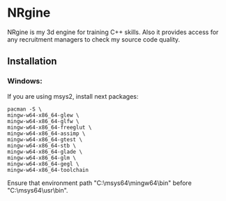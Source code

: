 # NRgine
NRgine is my 3d engine for training C++ skills. Also it provides access for any recruitment managers to check my source code quality.

## Installation
### Windows:
If you are using msys2, install next packages:
```
pacman -S \
mingw-w64-x86_64-glew \
mingw-w64-x86_64-glfw \
mingw-w64-x86_64-freeglut \
mingw-w64-x86_64-assimp \
mingw-w64-x86_64-gtest \
mingw-w64-x86_64-stb \
mingw-w64-x86_64-glade \
mingw-w64-x86_64-glm \
mingw-w64-x86_64-gegl \
mingw-w64-x86_64-toolchain
```
Ensure that environment path "C:\msys64\mingw64\bin\" before "C:\msys64\usr\bin\".